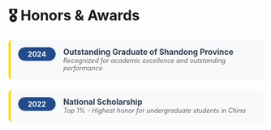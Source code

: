 # 🎖 Honors & Awards

<div class="awards-timeline">

<div class="award-item">
  <div class="award-year">2024</div>
  <div class="award-content">
    <strong>Outstanding Graduate of Shandong Province</strong><br>
    <em>Recognized for academic excellence and outstanding performance</em>
  </div>
</div>

<div class="award-item">
  <div class="award-year">2022</div>
  <div class="award-content">
    <strong>National Scholarship</strong><br>
    <em>Top 1% - Highest honor for undergraduate students in China</em>
  </div>
</div>

</div>

<style>
.awards-timeline {
  margin: 20px 0;
}

.award-item {
  display: flex;
  align-items: flex-start;
  margin-bottom: 20px;
  padding: 15px;
  background-color: #f8f9fa;
  border-radius: 8px;
  border-left: 4px solid #ffd700;
}

.award-year {
  background-color: #224b8d;
  color: white;
  padding: 5px 12px;
  border-radius: 20px;
  font-weight: bold;
  margin-right: 15px;
  min-width: 50px;
  text-align: center;
}

.award-content strong {
  color: #2c3e50;
  font-size: 1.1em;
}

.award-content em {
  color: #666;
  font-size: 0.9em;
}
</style>